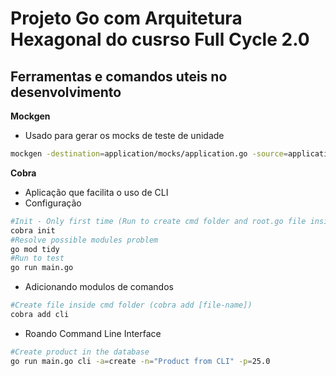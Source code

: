 # Projeto Go com Arquitetura Hexagonal do cusrso Full Cycle 2.0

## Ferramentas e comandos uteis no desenvolvimento
**Mockgen**
- Usado para gerar os mocks de teste de unidade
```bash
mockgen -destination=application/mocks/application.go -source=application/product.go application
```
**Cobra**
- Aplicação que facilita o uso de CLI
- Configuração
```bash
#Init - Only first time (Run to create cmd folder and root.go file inside cmd)
cobra init
#Resolve possible modules problem
go mod tidy
#Run to test
go run main.go
```
- Adicionando modulos de comandos
```bash
#Create file inside cmd folder (cobra add [file-name])
cobra add cli
```
- Roando Command Line Interface 
```bash
#Create product in the database
go run main.go cli -a=create -n="Product from CLI" -p=25.0
```
